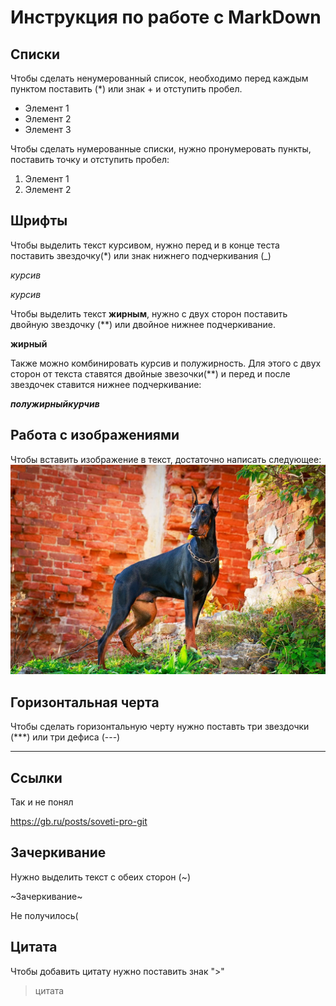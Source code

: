 # Инструкция по работе с MarkDown

## Списки

Чтобы сделать ненумерованный список, необходимо перед каждым пунктом поставить (*) или знак + и отступить пробел. 

+ Элемент 1
+ Элемент 2
+ Элемент 3

Чтобы сделать нумерованные списки, нужно пронумеровать пункты, поставить точку и отступить пробел:
1. Элемент 1
2. Элемент 2

## Шрифты

Чтобы выделить текст курсивом, нужно перед и в конце теста поставить звездочку(*) или знак нижнего подчеркивания (_)

*курсив*

_курсив_

Чтобы выделить текст **жирным**, нужно с двух сторон поставить двойную звездочку (**) или двойное нижнее подчеркивание.

__жирный__

Также можно комбинировать курсив и полужирность. Для этого с двух сторон от текста ставятся двойные звезочки(**) и перед и после звездочек ставится нижнее подчеркивание:

_**полужирныйкурчив**_

## Работа с изображениями 

Чтобы вставить изображение в текст, достаточно написать следующее:
![Привет,это собака!](dog.jpeg)

## Горизонтальная черта

Чтобы сделать горизонтальную черту нужно поставть три звездочки (***) или три дефиса (---)
***

## Ссылки

Так и не понял

https://gb.ru/posts/soveti-pro-git


## Зачеркивание

Нужно выделить текст с обеих сторон (~)

~Зачеркивание~ 

Не получилось(

## Цитата 

Чтобы добавить цитату нужно поставить знак ">"

>цитата